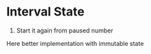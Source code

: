 # Interval State

1. Start it again from paused number

Here better implementation with immutable state
